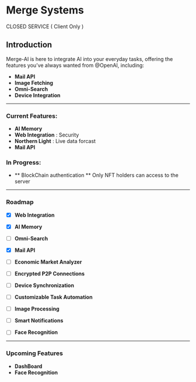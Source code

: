 # Merge Systems
CLOSED SERVICE ( Client Only )

## Introduction

Merge-AI is here to integrate AI into your everyday tasks, offering the features you’ve always wanted from @OpenAI, including:  
- **Mail API**  
- **Image Fetching**  
- **Omni-Search**  
- **Device Integration**  

---
### Current Features:
- **AI Memory**
- **Web Integration** : Security
- **Northern Light** : Live data forcast
- **Mail API**
  
### In Progress:
- ** BlockChain authentication ** Only NFT holders can access to the server

---
### Roadmap
- [x] **Web Integration**
- [x] **AI Memory**
- [ ] **Omni-Search**
- [x] **Mail API**
- [ ] **Economic Market Analyzer**
- [ ] **Encrypted P2P Connections**
- [ ] **Device Synchronization**
- [ ] **Customizable Task Automation**
- [ ] **Image Processing**
- [ ] **Smart Notifications**
- [ ] **Face Recognition**


---
### Upcoming Features
- **DashBoard**
- **Face Recognition**

